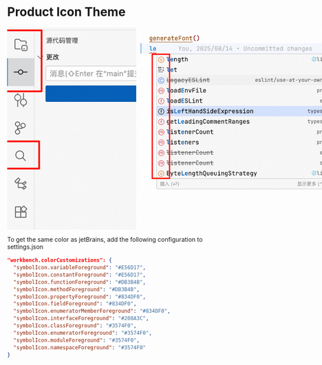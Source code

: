 # Product Icon Theme

<div style="display: flex; gap: 10px; align-items: flex-start;">
  <img src="image.png" alt="Image 1" style="max-width: 300px; height: auto;">
  <img src="image-1.png" alt="Image 2" style="flex: 1; max-width: 100%; height: auto; object-fit: contain;">
</div>

To get the same color as jetBrains, add the following configuration to settings.json

```json
"workbench.colorCustomizations": {
  "symbolIcon.variableForeground": "#E56D17",
  "symbolIcon.constantForeground": "#E56D17",
  "symbolIcon.functionForeground": "#DB3B4B",
  "symbolIcon.methodForeground": "#DB3B4B",
  "symbolIcon.propertyForeground": "#834DF0",
  "symbolIcon.fieldForeground": "#834DF0",
  "symbolIcon.enumeratorMemberForeground": "#834DF0",
  "symbolIcon.interfaceForeground": "#208A3C",
  "symbolIcon.classForeground": "#3574F0",
  "symbolIcon.enumeratorForeground": "#3574F0",
  "symbolIcon.moduleForeground": "#3574F0",
  "symbolIcon.namespaceForeground": "#3574F0"
}
```
